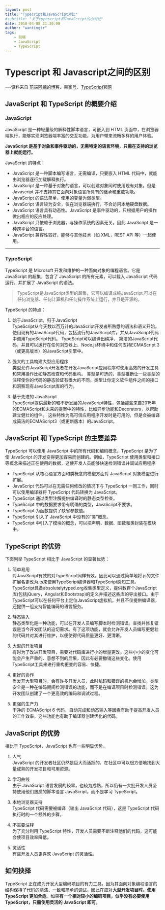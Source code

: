 ```yaml
---
layout: post
title: "Typecript和JavaScript对比"
#subtitle: "关于typescript和JavaScript的小对比"
date: 2018-04-08 21:30:00
author: "wantingtr"
tags:
    - 前端
    - JavaScript
    - TypeScript
---
```


# Typescript 和 Javascript之间的区别
---资料来自  <a href="https://www.cnblogs.com/langzianan/p/8403332.html">前端阿楠的博客</a>、<a href="https://baijiahao.baidu.com/s?id=1584661822398072586&wfr=spider&for=pc">百家号</a>、<a href="https://www.tslang.cn/">TypeScript官网</a>

## JavaScript 和 TypeScript 的概要介绍

### JavaScript
JavaScript 是一种轻量级的解释性脚本语言，可嵌入到 HTML 页面中，在浏览器端执行，能够实现浏览器端丰富的交互功能，为用户带来流畅多样的用户体验。

**JavaScript 是基于对象和事件驱动的，无需特定的语言环境，只需在支持的浏览器上就能运行。**

JavaScript 的特点：

- JavaScript 是一种脚本编写语言，无需编译，只要嵌入 HTML 代码中，就能由浏览器逐行加载解释执行。
- JavaScript 是一种基于对象的语言，可以创建对象同时使用现有对象。但是 Javascript 并不支持其它面向对象语言所具有的继承和重载功能。
- JavaScript 的语法简单，使用的变量为弱类型。
- JavaScript 语言较为安全，仅在浏览器端执行，不会访问本地硬盘数据。
- JavaScript 语言具有动态性。JavaScript 是事件驱动的，只根据用户的操作做出相应的反应处理。
- JavaScript 只依赖于浏览器，与操作系统的因素无关。因此 JavaScript 是一种跨平台的语言。
- JavaScript 兼容性较好，能够与其他技术（如 XML，REST API 等）一起使用。

***

### TypeScript
TypeScript 是 Microsoft 开发和维护的一种面向对象的编程语言。它是 JavaScript 的超集，包含了 JavaScript 的所有元素，可以载入 JavaScript 代码运行，并扩展了 JavaScript 的语法。

>TypeScript是JavaScript类型的超集，它可以编译成纯JavaScript,可以在任何浏览器、任何计算机和任何操作系统上运行，并且是开源的。

TypeScript 的特点：

1. 始于JavaScript，归于JavaScript  
TypeScript从今天数以百万计的JavaScript开发者所熟悉的语法和语义开始。使用现有的JavaScript代码，包括流行的JavaScript库，并从JavaScript代码中调用TypeScript代码。
TypeScript可以编译出纯净、 简洁的JavaScript代码，并且可以运行在任何浏览器上、Node.js环境中和任何支持ECMAScript 3（或更高版本）的JavaScript引擎中。

2. 强大的工具构建大型应用程序  
类型允许JavaScript开发者在开发JavaScript应用程序时使用高效的开发工具和常用操作比如静态检查和代码重构。
类型是可选的，类型推断让一些类型的注释使你的代码的静态验证有很大的不同。类型让你定义软件组件之间的接口和洞察现有JavaScript库的行为。

3. 基于先进的 JavaScript  
TypeScript提供最新的和不断发展的JavaScript特性，包括那些来自2015年的ECMAScript和未来的提案中的特性，比如异步功能和Decorators，以帮助建立健壮的组件。
这些特性为高可信应用程序开发时是可用的，但是会被编译成简洁的ECMAScript3（或更新版本）的JavaScript。

## JavaScript 和 TypeScript 的主要差异

TypeScript 可以使用 JavaScript 中的所有代码和编码概念，TypeScript 是为了使 JavaScript 的开发变得更加容易而创建的。例如，TypeScript 使用类型和接口等概念来描述正在使用的数据，这使开发人员能够快速检测错误并调试应用程序

- TypeScript 从核心语言方面和类概念的模塑方面对 JavaScript 对象模型进行扩展。
- JavaScript 代码可以在无需任何修改的情况下与 TypeScript 一同工作，同时可以使用编译器将 TypeScript 代码转换为 JavaScript。
- TypeScript 通过类型注解提供编译时的静态类型检查。
- TypeScript 中的数据要求带有明确的类型，JavaScript不要求。
- TypeScript 为函数提供了缺省参数值。
- TypeScript 引入了 JavaScript 中没有的“类”概念。
- TypeScript 中引入了模块的概念，可以把声明、数据、函数和类封装在模块中。


## TypeScript 的优势
下面列举 TypeScript 相比于 JavaScript 的显著优势：

1. 简单易用  
对JavaScript有效的对TypeScript同样有效，因此可以通过简单地将.js的文件扩展名更改为.ts来使用TypeScript编译器和TypeScript感知工具。  
TypeScript具备absolutelytyped.org收集类型定义，提供数百个JavaScript库(包括jQuery，Angular和Bootstrap)的定义并描述这些库的导出接口。由于TypeScript可以在任何平台上定位JavaScript虚拟机，并且不仅提供编译器，还提供一组支持智能编码的语言服务。

2. 静态输入  
静态类型化是一种功能，可以在开发人员编写脚本时检测错误。查找并修复错误是当今开发团队的迫切需求。有了这项功能，就会允许开发人员编写更健壮的代码并对其进行维护，以便使得代码质量更好、更清晰。

3. 大型的开发项目  
有时为了改进开发项目，需要对代码库进行小的增量更改。这些小小的变化可能会产生严重的、意想不到的后果，因此有必要撤销这些变化。使用TypeScript工具来进行重构更变的容易、快捷。

4. 更好的协作  
当发开大型项目时，会有许多开发人员，此时乱码和错误的机也会增加。类型安全是一种在编码期间检测错误的功能，而不是在编译项目时检测错误。这为开发团队创建了一个更高效的编码和调试过程。

5. 更强的生产力  
干净的 ECMAScript 6 代码，自动完成和动态输入等因素有助于提高开发人员的工作效率。这些功能也有助于编译器创建优化的代码。



## JavaScript 的优势
相比于 TypeScript，JavaScript 也有一些明显优势。

1. 人气  
  JavaScript 的开发者社区仍然是巨大而活跃的，在社区中可以很方便地找到大量成熟的开发项目和可用资源。  

2. 学习曲线  
  由于 JavaScript 语言发展的较早，也较为成熟，所以仍有一大批开发人员坚持使用他们熟悉的脚本语言 JavaScript，而不是学习 TypeScript。

3. 本地浏览器支持  
  TypeScript 代码需要被编译（输出 JavaScript 代码），这是 TypeScript 代码执行时的一个额外的步骤。

4. 不需要注释  
  为了充分利用 TypeScript 特性，开发人员需要不断注释他们的代码，这可能会使项目效率降低。

5. 灵活性  
  有些开发人员更喜欢 JavaScript 的灵活性。



## 如何抉择
TypeScript 正在成为开发大型编码项目的有力工具。因为其面向对象编程语言的结构保持了代码的清洁、一致和简单的调试。因此在应对**大型开发项目时，使用 TypeScript 更加合适**。如果**有一个相对较小的编码项目，似乎没有必要使用 TypeScript，只需使用灵活的 JavaScript 即可**。
